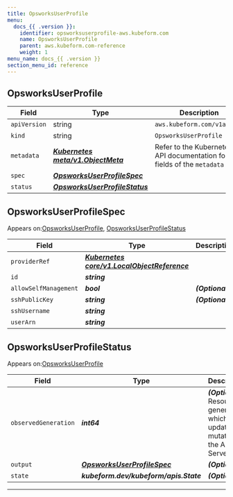 ```yaml
---
title: OpsworksUserProfile
menu:
  docs_{{ .version }}:
    identifier: opsworksuserprofile-aws.kubeform.com
    name: OpsworksUserProfile
    parent: aws.kubeform.com-reference
    weight: 1
menu_name: docs_{{ .version }}
section_menu_id: reference
---
```


## OpsworksUserProfile
| Field | Type | Description |
| ------ | ----- | ----------- |
| `apiVersion` | string | `aws.kubeform.com/v1alpha1` |
|    `kind` | string | `OpsworksUserProfile` |
| `metadata` | ***[Kubernetes meta/v1.ObjectMeta](https://kubernetes.io/docs/reference/generated/kubernetes-api/v1.13/#objectmeta-v1-meta)***|Refer to the Kubernetes API documentation for the fields of the `metadata` field.|
| `spec` | ***[OpsworksUserProfileSpec](#OpsworksUserProfileSpec)***||
| `status` | ***[OpsworksUserProfileStatus](#OpsworksUserProfileStatus)***||
## OpsworksUserProfileSpec

Appears on:[OpsworksUserProfile](#OpsworksUserProfile), [OpsworksUserProfileStatus](#OpsworksUserProfileStatus)

| Field | Type | Description |
| ------ | ----- | ----------- |
| `providerRef` | ***[Kubernetes core/v1.LocalObjectReference](https://kubernetes.io/docs/reference/generated/kubernetes-api/v1.13/#localobjectreference-v1-core)***||
| `id` | ***string***||
| `allowSelfManagement` | ***bool***| ***(Optional)*** |
| `sshPublicKey` | ***string***| ***(Optional)*** |
| `sshUsername` | ***string***||
| `userArn` | ***string***||
## OpsworksUserProfileStatus

Appears on:[OpsworksUserProfile](#OpsworksUserProfile)

| Field | Type | Description |
| ------ | ----- | ----------- |
| `observedGeneration` | ***int64***| ***(Optional)*** Resource generation, which is updated on mutation by the API Server.|
| `output` | ***[OpsworksUserProfileSpec](#OpsworksUserProfileSpec)***| ***(Optional)*** |
| `state` | ***kubeform.dev/kubeform/apis.State***| ***(Optional)*** |
---
